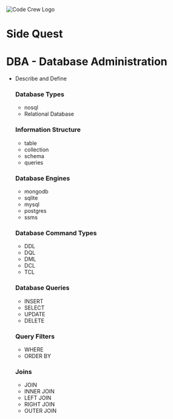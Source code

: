![Code Crew Logo](/Imgs/codecrewlogo.png  "image_tooltip")
# Side Quest

# DBA - Database Administration


- Describe and Define
  ### Database Types
  - nosql
  - Relational Database
  
  ### Information Structure
  - table
  - collection
  - schema
  - queries
  
  ### Database Engines
  - mongodb
  - sqlite
  - mysql
  - postgres
  - ssms

  ### Database Command Types
  - DDL
  - DQL
  - DML
  - DCL
  - TCL

  ### Database Queries
  - INSERT
  - SELECT
  - UPDATE
  - DELETE
  
  ### Query Filters
  - WHERE
  - ORDER BY
  
  ### Joins
  - JOIN
  - INNER JOIN
  - LEFT JOIN
  - RIGHT JOIN
  - OUTER JOIN
